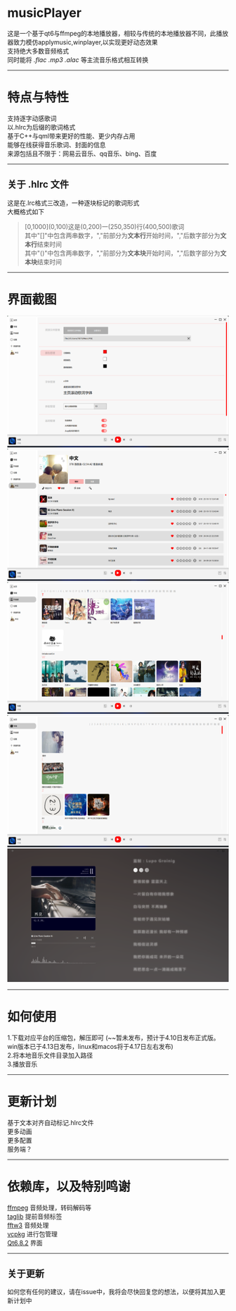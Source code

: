 # musicPlayer
 这是一个基于qt6与ffmpeg的本地播放器，相较与传统的本地播放器不同，此播放器致力模仿applymusic,winplayer,以实现更好动态效果  
 支持绝大多数音频格式  
 同时能将 *.flac* *.mp3* *.alac* 等主流音乐格式相互转换

***

# 特点与特性
 支持逐字动感歌词  
 以.hlrc为后缀的歌词格式  
 基于C++与qml带来更好的性能、更少内存占用  
 能够在线获得音乐歌词、封面的信息  
 来源包括且不限于：网易云音乐、qq音乐、bing、百度  

***

## 关于 .hlrc 文件
 这是在.lrc格式三改造，一种逐块标记的歌词形式  
 大概格式如下  
 >\[0,1000\]\(0,100\)这是\(0,200\)一\(250,350\)行\(400,500\)歌词  
 其中"\[\]"中包含两串数字，","前部分为**文本行**开始时间，","后数字部分为**文本行**结束时间  
 其中"\(\)"中包含两串数字，","前部分为**文本块**开始时间，","后数字部分为**文本块**结束时间  

***

# 界面截图
 ![界面](/mkImage/1.png "界面")  
 ![界面](/mkImage/2.png "界面")  
 ![界面](/mkImage/3.png "界面")  
 ![界面](/mkImage/4.png "界面")  
 ![界面](/mkImage/5.png "界面")  

***

# 如何使用
 1.下载对应平台的压缩包，解压即可 (~~暂未发布，预计于4.10日发布正式版。win版本已于4.13日发布，linux和macos将于4.17日左右发布)  
 2.将本地音乐文件目录加入路径  
 3.播放音乐  

***

# 更新计划
 基于文本对齐自动标记.hlrc文件  
 更多动画  
 更多配置  
 服务端？  

***

# 依赖库，以及特别鸣谢
 [ffmpeg](https://ffmpeg.org/) 音频处理，转码解码等  
 [taglib](https://taglib.org/) 提前音频标签  
 [fftw3](https://fftw.org/) 音频处理   
 [vcpkg](https://github.com/microsoft/vcpkg) 进行包管理  
 [Qt6.8.2](https://www.qt.io/zh-cn/) 界面

*** 

## 关于更新
 如何您有任何的建议，请在issue中，我将会尽快回复您的想法，以便将其加入更新计划中  
